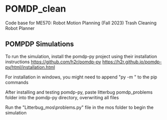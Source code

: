 # POMDP_clean
Code base for ME570: Robot Motion Planning (Fall 2023) Trash Cleaning Robot Planner

## POMPDP Simulations
To run the simulation, install the pomdp-py project using their installation instructions 
https://github.com/h2r/pomdp-py
https://h2r.github.io/pomdp-py/html/installation.html

For installation in windows, you might need to append "py -m " to the pip commands

After installing and testing pomdp-py, paste litterbug pomdp_problems folder into the pomdp-py directory, overwriting all files 

Run the "Litterbug_mos\problems.py" file in the mos folder to begin the simulation

